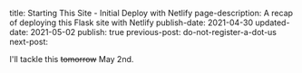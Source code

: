 title: Starting This Site - Initial Deploy with Netlify
page-description: A recap of deploying this Flask site with Netlify
publish-date: 2021-04-30
updated-date: 2021-05-02
publish: true
previous-post: do-not-register-a-dot-us
next-post: 


I'll tackle this <s>tomorrow</s> May 2nd.
